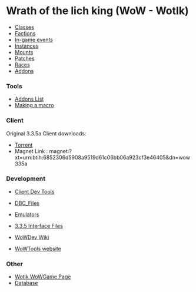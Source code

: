 # Wrath of the lich king (WoW - Wotlk)

*   [Classes](wotlk-classes.md)
*   [Factions](wotlk-factions.md)
*   [In-game events](wotlk-in-game-events.md)
*   [Instances](wotlk-instances.md)
*   [Mounts](wotlk-mounts.md)
*   [Patches](wotlk-patches.md)
*   [Races](wotlk-races.md)
*   [Addons](wotlk-addons.md)

### Tools

*   [Addons List](wotlk-addons-list.md)
*   [Making a macro](making-a-macro.md)

### Client

Original 3.3.5a Client downloads: 
* [Torrent](https://github.com/wowgaming/client-data/releases/download/v0/clean-game-client.torrent)
* Magnet Link : magnet:?xt=urn:btih:6852306d5908a9519d61c06bb06a923cf3e46405&dn=wow335a 

### Development

*   [Client Dev Tools](client-dev-tools.md)
*   [DBC_Files](wotlk-dbc-files.md)
*   [Emulators](emulators_list#wotlk.md)
*   [3.3.5 Interface Files](https://github.com/wowgaming/3.3.5-interface-files)

*   [WoWDev Wiki](https://wowdev.wiki)
*   [WoWTools website](https://wow.tools/)

### Other

*   [Wotlk WoWGame Page](https://wowgaming.github.io/)
*   [Database](https://wowgaming.altervista.org/aowow/)
